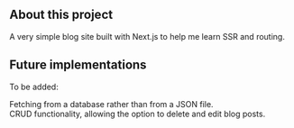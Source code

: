 ## About this project

A very simple blog site built with Next.js to help me learn SSR and routing.

## Future implementations

To be added:

Fetching from a database rather than from a JSON file. <br>
CRUD functionality, allowing the option to delete and edit blog posts.
